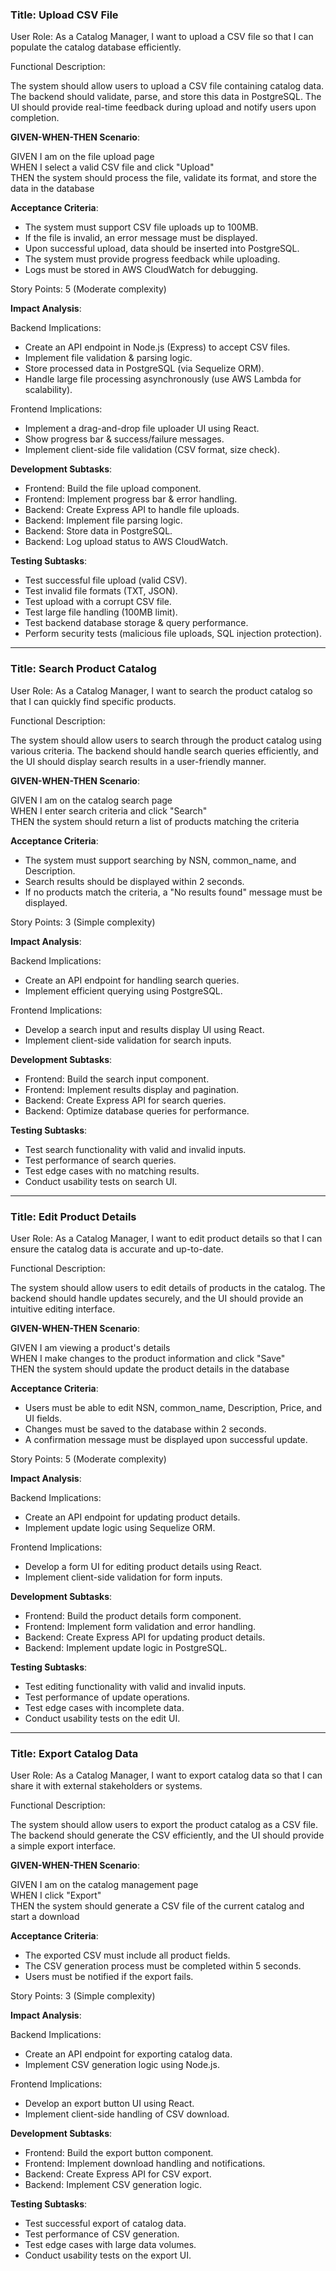 ### **Title: Upload CSV File** 

User Role: As a Catalog Manager, I want to upload a CSV file so that I can populate the catalog database efficiently.

Functional Description:

The system should allow users to upload a CSV file containing catalog data. The backend should validate, parse, and store this data in PostgreSQL. The UI should provide real-time feedback during upload and notify users upon completion.

**GIVEN-WHEN-THEN Scenario**:

GIVEN I am on the file upload page  
WHEN I select a valid CSV file and click "Upload"  
THEN the system should process the file, validate its format, and store the data in the database  

**Acceptance Criteria**:

- The system must support CSV file uploads up to 100MB.
- If the file is invalid, an error message must be displayed.
- Upon successful upload, data should be inserted into PostgreSQL.
- The system must provide progress feedback while uploading.
- Logs must be stored in AWS CloudWatch for debugging.

Story Points: 5 (Moderate complexity)

**Impact Analysis**:

Backend Implications:

- Create an API endpoint in Node.js (Express) to accept CSV files.
- Implement file validation & parsing logic.
- Store processed data in PostgreSQL (via Sequelize ORM).
- Handle large file processing asynchronously (use AWS Lambda for scalability).

Frontend Implications:

- Implement a drag-and-drop file uploader UI using React.
- Show progress bar & success/failure messages.
- Implement client-side file validation (CSV format, size check).

**Development Subtasks**:

- Frontend: Build the file upload component.
- Frontend: Implement progress bar & error handling.
- Backend: Create Express API to handle file uploads.
- Backend: Implement file parsing logic.
- Backend: Store data in PostgreSQL.
- Backend: Log upload status to AWS CloudWatch.

**Testing Subtasks**:

- Test successful file upload (valid CSV).
- Test invalid file formats (TXT, JSON).
- Test upload with a corrupt CSV file.
- Test large file handling (100MB limit).
- Test backend database storage & query performance.
- Perform security tests (malicious file uploads, SQL injection protection).

---

### **Title: Search Product Catalog**

User Role: As a Catalog Manager, I want to search the product catalog so that I can quickly find specific products.

Functional Description:

The system should allow users to search through the product catalog using various criteria. The backend should handle search queries efficiently, and the UI should display search results in a user-friendly manner.

**GIVEN-WHEN-THEN Scenario**:

GIVEN I am on the catalog search page  
WHEN I enter search criteria and click "Search"  
THEN the system should return a list of products matching the criteria  

**Acceptance Criteria**:

- The system must support searching by NSN, common_name, and Description.
- Search results should be displayed within 2 seconds.
- If no products match the criteria, a "No results found" message must be displayed.

Story Points: 3 (Simple complexity)

**Impact Analysis**:

Backend Implications:

- Create an API endpoint for handling search queries.
- Implement efficient querying using PostgreSQL.

Frontend Implications:

- Develop a search input and results display UI using React.
- Implement client-side validation for search inputs.

**Development Subtasks**:

- Frontend: Build the search input component.
- Frontend: Implement results display and pagination.
- Backend: Create Express API for search queries.
- Backend: Optimize database queries for performance.

**Testing Subtasks**:

- Test search functionality with valid and invalid inputs.
- Test performance of search queries.
- Test edge cases with no matching results.
- Conduct usability tests on search UI.

---

### **Title: Edit Product Details**

User Role: As a Catalog Manager, I want to edit product details so that I can ensure the catalog data is accurate and up-to-date.

Functional Description:

The system should allow users to edit details of products in the catalog. The backend should handle updates securely, and the UI should provide an intuitive editing interface.

**GIVEN-WHEN-THEN Scenario**:

GIVEN I am viewing a product's details  
WHEN I make changes to the product information and click "Save"  
THEN the system should update the product details in the database  

**Acceptance Criteria**:

- Users must be able to edit NSN, common_name, Description, Price, and UI fields.
- Changes must be saved to the database within 2 seconds.
- A confirmation message must be displayed upon successful update.

Story Points: 5 (Moderate complexity)

**Impact Analysis**:

Backend Implications:

- Create an API endpoint for updating product details.
- Implement update logic using Sequelize ORM.

Frontend Implications:

- Develop a form UI for editing product details using React.
- Implement client-side validation for form inputs.

**Development Subtasks**:

- Frontend: Build the product details form component.
- Frontend: Implement form validation and error handling.
- Backend: Create Express API for updating product details.
- Backend: Implement update logic in PostgreSQL.

**Testing Subtasks**:

- Test editing functionality with valid and invalid inputs.
- Test performance of update operations.
- Test edge cases with incomplete data.
- Conduct usability tests on the edit UI.

---

### **Title: Export Catalog Data**

User Role: As a Catalog Manager, I want to export catalog data so that I can share it with external stakeholders or systems.

Functional Description:

The system should allow users to export the product catalog as a CSV file. The backend should generate the CSV efficiently, and the UI should provide a simple export interface.

**GIVEN-WHEN-THEN Scenario**:

GIVEN I am on the catalog management page  
WHEN I click "Export"  
THEN the system should generate a CSV file of the current catalog and start a download  

**Acceptance Criteria**:

- The exported CSV must include all product fields.
- The CSV generation process must be completed within 5 seconds.
- Users must be notified if the export fails.

Story Points: 3 (Simple complexity)

**Impact Analysis**:

Backend Implications:

- Create an API endpoint for exporting catalog data.
- Implement CSV generation logic using Node.js.

Frontend Implications:

- Develop an export button UI using React.
- Implement client-side handling of CSV download.

**Development Subtasks**:

- Frontend: Build the export button component.
- Frontend: Implement download handling and notifications.
- Backend: Create Express API for CSV export.
- Backend: Implement CSV generation logic.

**Testing Subtasks**:

- Test successful export of catalog data.
- Test performance of CSV generation.
- Test edge cases with large data volumes.
- Conduct usability tests on the export UI.